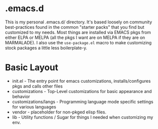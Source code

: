 # .emacs.d
This is my personal .emacs.d/ directory.  It's based loosely on community best-practices found in the common
"starter packs" that you find but customized to my needs.  Most things are installed via EMACS pkgs from either
ELPA or MELPA (all the pkgs I want are on MELPA if they are on MARMALADE).  I also use the `use-package.el` macro
to make customizing stock packages a little less boilerplate-y.  

# Basic Layout
* init.el             - The entry point for emacs customizations, installs/configures pkgs and calls other files
* customizations      - Top-Level customizations for basic appearance and behavior
* customizations/langs - Programming language mode specific settings for various languages
* vendor               - placeholder for non-pkged elisp files.
* lib                  - Utility functions / Sugar for things I needed when customizing my env.
